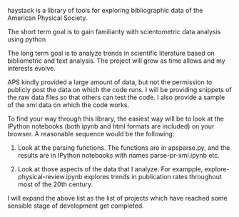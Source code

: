 haystack is a library of tools for exploring bibliographic data of the American Physical Society. 

The short term goal is to gain familiarity with scientometric data analysis using python

The long term goal is to analyze trends in scientific literature based on bibliometric and text analysis. The project will grow as time allows and my interests evolve. 

APS kindly provided a large amount of data, but not the permission to publicly post the data on which the code runs. I will be providing snippets of the raw data files so that others can test the code. I also provide a sample of the xml data on which the code works. 

To find your way through this library, the easiest way will be to look at the IPython notebooks (both ipynb and html formats are included) on your browser. A reasonable sequence would be the following:

1. Look at the parsing functions. The functions are in apsparse.py, and the results are in IPython notebooks with names parse-pr-xml.ipynb etc. 

2. Look at those aspects of the data that I analyze. For exampple, explore-physical-review.ipynb explores trends in publication rates throughout most of the 20th century.

I will expand the above list as the list of projects which have reached some sensible stage of development get completed.

